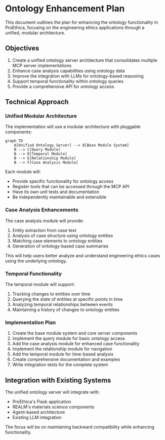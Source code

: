 # Ontology Enhancement Plan

This document outlines the plan for enhancing the ontology functionality in ProEthica, focusing on the engineering ethics applications through a unified, modular architecture.

## Objectives

1. Create a unified ontology server architecture that consolidates multiple MCP server implementations
2. Enhance case analysis capabilities using ontology data
3. Improve the integration with LLMs for ontology-based reasoning
4. Support temporal functionality within ontology queries
5. Provide a comprehensive API for ontology access

## Technical Approach

### Unified Modular Architecture

The implementation will use a modular architecture with pluggable components:

```mermaid
graph TD
    A[Unified Ontology Server] --> B[Base Module System]
    B --> C[Query Module]
    B --> D[Temporal Module]
    B --> E[Relationship Module]
    B --> F[Case Analysis Module]
```

Each module will:
- Provide specific functionality for ontology access
- Register tools that can be accessed through the MCP API
- Have its own unit tests and documentation
- Be independently maintainable and extensible

### Case Analysis Enhancements

The case analysis module will provide:

1. Entity extraction from case text
2. Analysis of case structure using ontology entities
3. Matching case elements to ontology entities
4. Generation of ontology-based case summaries

This will help users better analyze and understand engineering ethics cases using the underlying ontology.

### Temporal Functionality

The temporal module will support:

1. Tracking changes to entities over time
2. Querying the state of entities at specific points in time
3. Analyzing temporal relationships between events
4. Maintaining a history of changes to ontology entities

### Implementation Plan

1. Create the base module system and core server components
2. Implement the query module for basic ontology access
3. Add the case analysis module for enhanced case functionality
4. Implement the relationship module for navigation
5. Add the temporal module for time-based analysis
6. Create comprehensive documentation and examples
7. Write integration tests for the complete system

## Integration with Existing Systems

The unified ontology server will integrate with:

- ProEthica's Flask application
- REALM's materials science components
- Agent-based architecture
- Existing LLM integration

The focus will be on maintaining backward compatibility while enhancing functionality.
